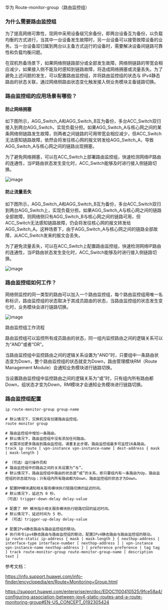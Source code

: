 华为 Route-monitor-group（路由监控组）

### 为什么需要路由监控组
为了提高网络可靠性，现网中采用设备级冗余备份，即两台设备互为备份，以负载均衡的方式进行，当其中一台设备发生故障时，另一台设备可以接管故障设备的业务。当一台设备双归属到两台以主备方式运行的设备时，需要解决设备间链路可靠性和负载均衡问题。

在双机热备场景下，如果网络侧链路部分或全部发生故障，网络侧链路的带宽会相应减少，如果接入侧不能及时感知到链路故障，将造成网络拥塞或流量丢失。为了避免上述问题的发生，可以配置路由监控组，并将路由监控组的状态与 IPv4静态路由的状态关联，通过网络侧路由状态变化触发接入侧业务模块主备链路切换。

### 路由监控组的应用场景有哪些？
#### 防止网络拥塞
如下图所示，AGG_Switch_A和AGG_Switch_B互为备份，多台ACC_Switch双归接入到两台AGG_Switch，实现负载分担。如果AGG_Switch_A与核心网之间的某条网络侧链路发生故障，则两者之间链路的可用带宽会相应减少，但ACC_Switch无法感知链路故障，依然会将发往核心网的报文转发给AGG_Switch_A，导致AGG_Switch_A与核心网之间的链路出现拥塞。

为了避免网络拥塞，可以在ACC_Switch上部署路由监控组，快速检测网络IP路由的连通性，当IP路由状态发生变化时，ACC_Switch能够及时进行接入侧链路切换。

![image](https://github.com/user-attachments/assets/211d5150-75b6-4aca-8cdb-379956fa070b)

#### 防止流量丢失
如下图所示，AGG_Switch_A和AGG_Switch_B互为备份，多台ACC_Switch双归到两台AGG_Switch上，实现负载分担。如果AGG_Switch_A与核心网之间的链路全部故障，则网络侧只有AGG_Switch_B与核心网之间的链路可用，但ACC_Switch无法感知链路故障，仍会将发往核心网的报文转发给AGG_Switch_A。这种场景下，由于AGG_Switch_A与核心网之间的链路全部故障，从ACC_Switch发来的报文会丢失。

为了避免流量丢失，可以在ACC_Switch上配置路由监控组，快速检测网络IP路由的连通性，当IP路由状态发生变化时，ACC_Switch能够及时进行接入侧链路切换。

![image](https://github.com/user-attachments/assets/1896776a-6ee1-41c8-95a9-c04b7d9aa8ee)

### 路由监控组如何工作？
网络侧监控的同一类型的路由可以加入一个路由监控组，每个路由监控组用唯一名称标识，路由监控组的状态取决于其成员路由的状态，当路由监控组的状态发生变化时，业务模块会进行链路切换。

![image](https://github.com/user-attachments/assets/d9ece4b7-4a2d-440f-9b01-89e23397ccf1)

路由监控组工作流程

路由监控组可以监控所有成员路由的状态，同一组内监控路由之间的逻辑关系可以为“AND”或者“OR”。

当路由监控组中监控路由之间的逻辑关系设置为“AND”时，只要组中一条路由状态变为Down，整个路由监控组的状态就变为Down，路由管理模块RM（Route Management Module）会通知业务模块进行链路切换。

当设置路由监控组中监控路由之间的逻辑关系为“或”时，只有组内所有路由都Down，组状态才变为Down，RM模块才会通知业务模块进行链路切换。

### 路由监控组配置
```
ip route-monitor-group group-name

# 默认情况下，交换机没有创建路由监控组。
route monitor group

# 路由监控组中增加一条路由。
# 默认情况下，路由监控组中没有添加任何路由。
# 如需添加更多路由到路由监控组，请重复此步骤。路由监控组最多可监控16条路由。
track ip route [ vpn-instance vpn-instance-name ] dest-address { mask | mask-length }

# （可选）运行操作员和
# 路由监控组中的路由之间的关系设置为“与”。
# 默认情况下，路由监控组中路由的状态是“或”的关系，即只要组内有一条路由为Up，路由监控组的状态就为Up；只有组内所有路由都为Down，路由监控组的状态才为Down。

# 配置RM模块通知相关服务模块执行链路切换的延迟时间。
# 默认情况下，延迟为 0 秒。
（可选）trigger-down-delay delay-value

# 配置了 RM 模块指示相关服务模块执行链路切回的延迟时间。
# 默认情况下，延迟时间为 5 秒。
# （可选）trigger-up-delay delay-value

# 配置IPv4静态路由与路由监控组的联动。
# 执行命令ipv4静态路由与路由监控组的联动，配置IPv4静态路由与路由监控组的联动。
ip route-static ip-address { mask | mask-length } { nexthop-address | interface-type interface-number [ nexthop-address ] | vpn-instance vpn-instance-name nexthop-address } [ preference preference | tag tag ] track route-monitor-group route-monitor-group-name [ description text ]
```

参考文档：

https://info.support.huawei.com/info-finder/encyclopedia/en/Route+Monitoring+Group.html

https://support.huawei.com/enterprise/en/doc/EDOC1100410525/9fce58a4/configuring-association-between-ipv4-static-routes-and-a-route-monitoring-group#EN-US_CONCEPT_0192305424

